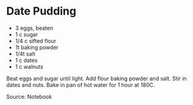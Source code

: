 # Date Pudding

* 3 eggs, beaten
* 1 c sugar
* 1/4 c sifted flour
* 1t baking powder
* 1/4t salt
* 1 c dates
* 1 c walnuts

Beat eggs and sugar until light.  Add flour baking powder and salt.  Stir in dates and nuts.  Bake in pan of hot water for 1 hour at 180C.

Source: Notebook

